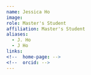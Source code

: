 ```yaml
---
name: Jessica Ho
image: 
role: Master's Student
affiliation: Master's Student
aliases:
  - J. Ho
  - J Ho
links:
<!--  home-page: -->
<!--  orcid: -->
---
```


